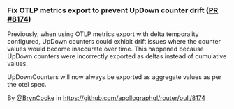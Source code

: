 ### Fix OTLP metrics export to prevent UpDown counter drift ([PR #8174](https://github.com/apollographql/router/pull/8174))

Previously, when using OTLP metrics export with delta temporality configured, UpDown counters could exhibit drift issues where the counter values would become inaccurate over time. This happened because UpDown counters were incorrectly exported as deltas instead of cumulative values.

UpDownCounters will now always be exported as aggregate values as per the otel spec.

By [@BrynCooke](https://github.com/BrynCooke) in https://github.com/apollographql/router/pull/8174
